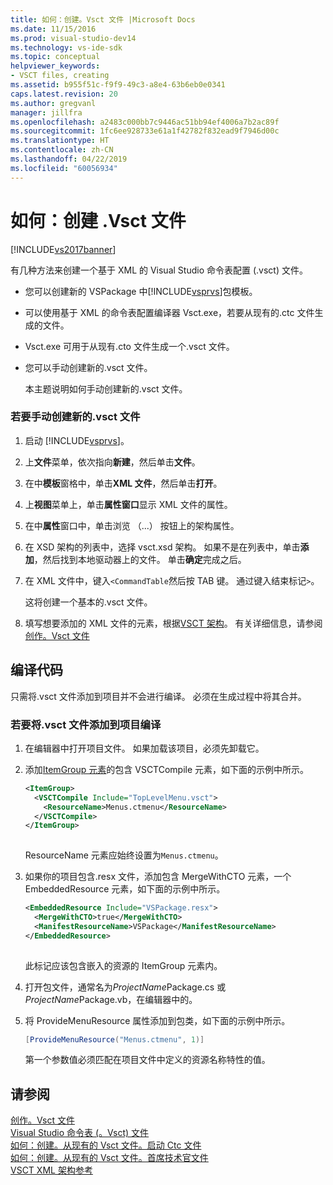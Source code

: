 ```yaml
---
title: 如何：创建。Vsct 文件 |Microsoft Docs
ms.date: 11/15/2016
ms.prod: visual-studio-dev14
ms.technology: vs-ide-sdk
ms.topic: conceptual
helpviewer_keywords:
- VSCT files, creating
ms.assetid: b955f51c-f9f9-49c3-a8e4-63b6eb0e0341
caps.latest.revision: 20
ms.author: gregvanl
manager: jillfra
ms.openlocfilehash: a2483c000bb7c9446ac51bb94ef4006a7b2ac89f
ms.sourcegitcommit: 1fc6ee928733e61a1f42782f832ead9f7946d00c
ms.translationtype: HT
ms.contentlocale: zh-CN
ms.lasthandoff: 04/22/2019
ms.locfileid: "60056934"
---
```

# <a name="how-to-create-a-vsct-file"></a>如何：创建 .Vsct 文件
[!INCLUDE[vs2017banner](../../includes/vs2017banner.md)]

有几种方法来创建一个基于 XML 的 Visual Studio 命令表配置 (.vsct) 文件。  
  
- 您可以创建新的 VSPackage 中[!INCLUDE[vsprvs](../../includes/vsprvs-md.md)]包模板。  
  
- 可以使用基于 XML 的命令表配置编译器 Vsct.exe，若要从现有的.ctc 文件生成的文件。  
  
- Vsct.exe 可用于从现有.cto 文件生成一个.vsct 文件。  
  
- 您可以手动创建新的.vsct 文件。  
  
  本主题说明如何手动创建新的.vsct 文件。  
  
### <a name="to-manually-create-a-new-vsct-file"></a>若要手动创建新的.vsct 文件  
  
1. 启动 [!INCLUDE[vsprvs](../../includes/vsprvs-md.md)]。  
  
2. 上**文件**菜单，依次指向**新建**，然后单击**文件**。  
  
3. 在中**模板**窗格中，单击**XML 文件**，然后单击**打开**。  
  
4. 上**视图**菜单上，单击**属性窗口**显示 XML 文件的属性。  
  
5. 在中**属性**窗口中，单击浏览 （...） 按钮上的架构属性。  
  
6. 在 XSD 架构的列表中，选择 vsct.xsd 架构。 如果不是在列表中，单击**添加**，然后找到本地驱动器上的文件。 单击**确定**完成之后。  
  
7. 在 XML 文件中，键入`<CommandTable`然后按 TAB 键。 通过键入结束标记`>`。  
  
     这将创建一个基本的.vsct 文件。  
  
8. 填写想要添加的 XML 文件的元素，根据[VSCT 架构](../../extensibility/vsct-xml-schema-reference.md)。 有关详细信息，请参阅[创作。Vsct 文件](../../extensibility/internals/authoring-dot-vsct-files.md)  
  
## <a name="compiling-the-code"></a>编译代码  
 只需将.vsct 文件添加到项目并不会进行编译。 必须在生成过程中将其合并。  
  
### <a name="to-add-a-vsct-file-to-project-compilation"></a>若要将.vsct 文件添加到项目编译  
  
1. 在编辑器中打开项目文件。 如果加载该项目，必须先卸载它。  
  
2. 添加[ItemGroup 元素](../../msbuild/itemgroup-element-msbuild.md)的包含 VSCTCompile 元素，如下面的示例中所示。  
  
    ```xml  
    <ItemGroup>  
      <VSCTCompile Include="TopLevelMenu.vsct">  
        <ResourceName>Menus.ctmenu</ResourceName>  
      </VSCTCompile>  
    </ItemGroup>  
  
    ```  
  
     ResourceName 元素应始终设置为`Menus.ctmenu`。  
  
3. 如果你的项目包含.resx 文件，添加包含 MergeWithCTO 元素，一个 EmbeddedResource 元素，如下面的示例中所示。  
  
    ```xml  
    <EmbeddedResource Include="VSPackage.resx">  
      <MergeWithCTO>true</MergeWithCTO>  
      <ManifestResourceName>VSPackage</ManifestResourceName>  
    </EmbeddedResource>  
  
    ```  
  
     此标记应该包含嵌入的资源的 ItemGroup 元素内。  
  
4. 打开包文件，通常名为*ProjectName*Package.cs 或*ProjectName*Package.vb，在编辑器中的。  
  
5. 将 ProvideMenuResource 属性添加到包类，如下面的示例中所示。  
  
    ```csharp  
    [ProvideMenuResource("Menus.ctmenu", 1)]  
    ```  
  
     第一个参数值必须匹配在项目文件中定义的资源名称特性的值。  
  
## <a name="see-also"></a>请参阅  
 [创作。Vsct 文件](../../extensibility/internals/authoring-dot-vsct-files.md)   
 [Visual Studio 命令表 (。Vsct) 文件](../../extensibility/internals/visual-studio-command-table-dot-vsct-files.md)   
 [如何：创建。从现有的 Vsct 文件。启动 Ctc 文件](../../misc/how-to-create-a-dot-vsct-file-from-an-existing-dot-ctc-file.md)   
 [如何：创建。从现有的 Vsct 文件。首席技术官文件](../../misc/how-to-create-a-dot-vsct-file-from-an-existing-dot-cto-file.md)   
 [VSCT XML 架构参考](../../extensibility/vsct-xml-schema-reference.md)
